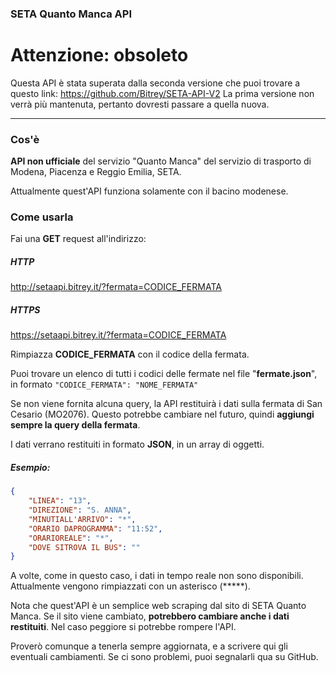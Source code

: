 ### SETA Quanto Manca API

# Attenzione: obsoleto

Questa API è stata superata dalla seconda versione che puoi trovare a questo link: https://github.com/Bitrey/SETA-API-V2
La prima versione non verrà più mantenuta, pertanto dovresti passare a quella nuova.

---

### Cos'è

**API non ufficiale** del servizio "Quanto Manca" del servizio di trasporto di Modena, Piacenza e Reggio Emilia, SETA.

Attualmente quest'API funziona solamente con il bacino modenese.

### Come usarla

Fai una **GET** request all'indirizzo:

##### HTTP

http://setaapi.bitrey.it/?fermata=CODICE_FERMATA

##### HTTPS

https://setaapi.bitrey.it/?fermata=CODICE_FERMATA

Rimpiazza **CODICE_FERMATA** con il codice della fermata.

Puoi trovare un elenco di tutti i codici delle fermate nel file "**fermate.json**", in formato `"CODICE_FERMATA": "NOME_FERMATA"`

Se non viene fornita alcuna query, la API restituirà i dati sulla fermata di San Cesario (MO2076).
Questo potrebbe cambiare nel futuro, quindi **aggiungi sempre la query della fermata**.

I dati verrano restituiti in formato **JSON**, in un array di oggetti.

##### Esempio:

```json
{
    "LINEA": "13",
    "DIREZIONE": "S. ANNA",
    "MINUTIALL'ARRIVO": "*",
    "ORARIO DAPROGRAMMA": "11:52",
    "ORARIOREALE": "*",
    "DOVE SITROVA IL BUS": ""
}
```
A volte, come in questo caso, i dati in tempo reale non sono disponibili.
Attualmente vengono rimpiazzati con un asterisco (*****).

Nota che quest'API è un semplice web scraping dal sito di SETA Quanto Manca.
Se il sito viene cambiato, **potrebbero cambiare anche i dati restituiti**.
Nel caso peggiore si potrebbe rompere l'API.

Proverò comunque a tenerla sempre aggiornata, e a scrivere qui gli eventuali cambiamenti. Se ci sono problemi, puoi segnalarli qua su GitHub.

